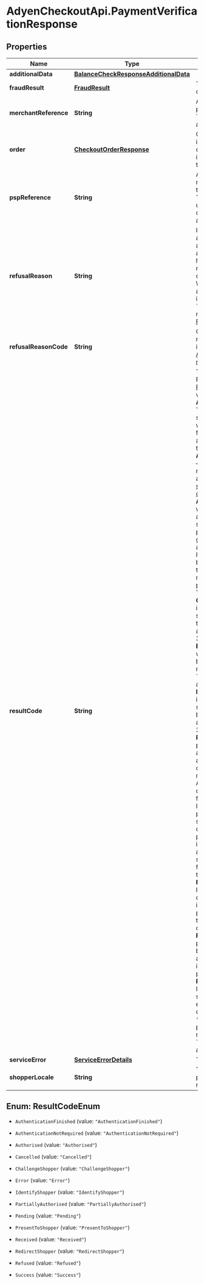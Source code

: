# AdyenCheckoutApi.PaymentVerificationResponse

## Properties

Name | Type | Description | Notes
------------ | ------------- | ------------- | -------------
**additionalData** | [**BalanceCheckResponseAdditionalData**](BalanceCheckResponseAdditionalData.md) |  | [optional] 
**fraudResult** | [**FraudResult**](FraudResult.md) | The fraud result properties of the payment. | [optional] 
**merchantReference** | **String** | A unique value that you provided in the initial &#x60;/paymentSession&#x60; request as a &#x60;reference&#x60; field. | 
**order** | [**CheckoutOrderResponse**](CheckoutOrderResponse.md) | Contains updated information regarding the order in case order information was provided in the request. | [optional] 
**pspReference** | **String** | Adyen&#39;s 16-character reference associated with the transaction/request. This value is globally unique; quote it when communicating with us about this request. | [optional] 
**refusalReason** | **String** | If the payment&#39;s authorisation is refused or an error occurs during authorisation, this field holds Adyen&#39;s mapped reason for the refusal or a description of the error. When a transaction fails, the authorisation response includes &#x60;resultCode&#x60; and &#x60;refusalReason&#x60; values.  For more information, see [Refusal reasons](https://docs.adyen.com/development-resources/refusal-reasons). | [optional] 
**refusalReasonCode** | **String** | Code that specifies the refusal reason. For more information, see [Authorisation refusal reasons](https://docs.adyen.com/development-resources/refusal-reasons). | [optional] 
**resultCode** | **String** | The result of the payment. For more information, see [Result codes](https://docs.adyen.com/online-payments/payment-result-codes).  Possible values:  * **AuthenticationFinished** – The payment has been successfully authenticated with 3D Secure 2. Returned for 3D Secure 2 authentication-only transactions. * **AuthenticationNotRequired** – The transaction does not require 3D Secure authentication. Returned for [standalone authentication-only integrations](https://docs.adyen.com/online-payments/3d-secure/other-3ds-flows/authentication-only). * **Authorised** – The payment was successfully authorised. This state serves as an indicator to proceed with the delivery of goods and services. This is a final state. * **Cancelled** – Indicates the payment has been cancelled (either by the shopper or the merchant) before processing was completed. This is a final state. * **ChallengeShopper** – The issuer requires further shopper interaction before the payment can be authenticated. Returned for 3D Secure 2 transactions. * **Error** – There was an error when the payment was being processed. The reason is given in the &#x60;refusalReason&#x60; field. This is a final state. * **IdentifyShopper** – The issuer requires the shopper&#39;s device fingerprint before the payment can be authenticated. Returned for 3D Secure 2 transactions. * **PartiallyAuthorised** – The payment has been authorised for a partial amount. This happens for card payments when the merchant supports Partial Authorisations and the cardholder has insufficient funds. * **Pending** – Indicates that it is not possible to obtain the final status of the payment. This can happen if the systems providing final status information for the payment are unavailable, or if the shopper needs to take further action to complete the payment. * **PresentToShopper** – Indicates that the response contains additional information that you need to present to a shopper, so that they can use it to complete a payment. * **Received** – Indicates the payment has successfully been received by Adyen, and will be processed. This is the initial state for all payments. * **RedirectShopper** – Indicates the shopper should be redirected to an external web page or app to complete the authorisation. * **Refused** – Indicates the payment was refused. The reason is given in the &#x60;refusalReason&#x60; field. This is a final state. | [optional] 
**serviceError** | [**ServiceErrorDetails**](ServiceErrorDetails.md) | The type of the error. | [optional] 
**shopperLocale** | **String** | The shopperLocale value provided in the payment request. | 



## Enum: ResultCodeEnum


* `AuthenticationFinished` (value: `"AuthenticationFinished"`)

* `AuthenticationNotRequired` (value: `"AuthenticationNotRequired"`)

* `Authorised` (value: `"Authorised"`)

* `Cancelled` (value: `"Cancelled"`)

* `ChallengeShopper` (value: `"ChallengeShopper"`)

* `Error` (value: `"Error"`)

* `IdentifyShopper` (value: `"IdentifyShopper"`)

* `PartiallyAuthorised` (value: `"PartiallyAuthorised"`)

* `Pending` (value: `"Pending"`)

* `PresentToShopper` (value: `"PresentToShopper"`)

* `Received` (value: `"Received"`)

* `RedirectShopper` (value: `"RedirectShopper"`)

* `Refused` (value: `"Refused"`)

* `Success` (value: `"Success"`)




